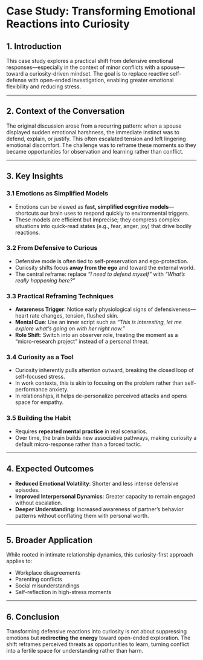 # Case Study: Transforming Emotional Reactions into Curiosity

## 1. Introduction
This case study explores a practical shift from defensive emotional responses—especially in the context of minor conflicts with a spouse—toward a curiosity-driven mindset. The goal is to replace reactive self-defense with open-ended investigation, enabling greater emotional flexibility and reducing stress.

---

## 2. Context of the Conversation
The original discussion arose from a recurring pattern: when a spouse displayed sudden emotional harshness, the immediate instinct was to defend, explain, or justify. This often escalated tension and left lingering emotional discomfort. The challenge was to reframe these moments so they became opportunities for observation and learning rather than conflict.

---

## 3. Key Insights

### 3.1 Emotions as Simplified Models
- Emotions can be viewed as **fast, simplified cognitive models**—shortcuts our brain uses to respond quickly to environmental triggers.
- These models are efficient but imprecise; they compress complex situations into quick-read states (e.g., fear, anger, joy) that drive bodily reactions.

### 3.2 From Defensive to Curious
- Defensive mode is often tied to self-preservation and ego-protection.
- Curiosity shifts focus **away from the ego** and toward the external world.
- The central reframe: replace *“I need to defend myself”* with *“What’s really happening here?”*

### 3.3 Practical Reframing Techniques
- **Awareness Trigger**: Notice early physiological signs of defensiveness—heart rate changes, tension, flushed skin.
- **Mental Cue**: Use an inner script such as *“This is interesting, let me explore what’s going on with her right now.”*
- **Role Shift**: Switch into an observer role, treating the moment as a “micro-research project” instead of a personal threat.

### 3.4 Curiosity as a Tool
- Curiosity inherently pulls attention outward, breaking the closed loop of self-focused stress.
- In work contexts, this is akin to focusing on the problem rather than self-performance anxiety.
- In relationships, it helps de-personalize perceived attacks and opens space for empathy.

### 3.5 Building the Habit
- Requires **repeated mental practice** in real scenarios.
- Over time, the brain builds new associative pathways, making curiosity a default micro-response rather than a forced tactic.

---

## 4. Expected Outcomes
- **Reduced Emotional Volatility**: Shorter and less intense defensive episodes.
- **Improved Interpersonal Dynamics**: Greater capacity to remain engaged without escalation.
- **Deeper Understanding**: Increased awareness of partner’s behavior patterns without conflating them with personal worth.

---

## 5. Broader Application
While rooted in intimate relationship dynamics, this curiosity-first approach applies to:
- Workplace disagreements
- Parenting conflicts
- Social misunderstandings
- Self-reflection in high-stress moments

---

## 6. Conclusion
Transforming defensive reactions into curiosity is not about suppressing emotions but **redirecting the energy** toward open-ended exploration. The shift reframes perceived threats as opportunities to learn, turning conflict into a fertile space for understanding rather than harm.